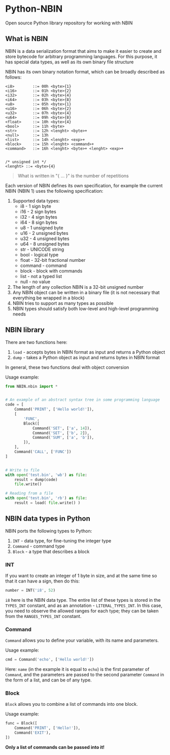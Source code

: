 # Python-NBIN
Open source Python library repository for working with NBIN

## What is NBIN

NBIN is a data serialization format that aims to make it easier to create and store bytecode for arbitrary programming languages. For this purpose, it has special data types, as well as its own binary file structure

NBIN has its own binary notation format, which can be broadly described as follows:
```bnf
<i8>        ::= 00h <byte>{1}
<i16>       ::= 01h <byte>{2}
<i32>       ::= 02h <byte>{4}
<i64>       ::= 03h <byte>{8}
<u8>        ::= 05h <byte>{1}
<u16>       ::= 06h <byte>{2}
<u32>       ::= 07h <byte>{4}
<u64>       ::= 09h <byte>{8}
<float>     ::= 10h <byte>{4}
<bool>      ::= 11h <byte>
<str>       ::= 12h <lenght> <byte>+
<null>      ::= 13h
<list>      ::= 14h <lenght> <exp>+
<block>     ::= 15h <lenght> <command>+
<command>   ::= 16h <lenght> <byte>+ <lenght> <exp>+


/* unsigned int */
<lenght> ::= <byte>{4}
```

> What is written in "{ ... }" is the number of repetitions

Each version of NBIN defines its own specification, for example the current NBIN (NBIN 1) uses the following specification:
1. Supported data types:
    * i8 - 1 sign byte
    * i16 - 2 sign bytes
    * i32 - 4 sign bytes
    * i64 - 8 sign bytes
    * u8 - 1 unsigned byte
    * u16 - 2 unsigned bytes
    * u32 - 4 unsigned bytes
    * u64 - 8 unsigned bytes
    * str - UNICODE string
    * bool - logical type
    * float - 32-bit fractional number
    * command - command
    * block - block with commands
    * list - not a typed list
    * null - no value
2. The length of any collection NBIN is a 32-bit unsigned number
3. Any NBIN object can be written in a binary file (it is not necessary that everything be wrapped in a block)
4. NBIN tries to support as many types as possible
5. NBIN types should satisfy both low-level and high-level programming needs


## NBIN library

There are two functions here:
1. `load` - accepts bytes in NBIN format as input and returns a Python object
1. `dump` - takes a Python object as input and returns bytes in NBIN format

In general, these two functions deal with object conversion

Usage example:
```python
from NBIN.nbin import *


# An example of an abstract syntax tree in some programming language
code = [
    Command('PRINT', ['Hello world!']),
    [
        'FUNC',
        Block([
            Command('SET', ['a', 14]),
            Command('SET', ['b', 2]),
            Command('SUM', ['a', 'b']),
        ]),
    ],
    Command('CALL', ['FUNC'])
]


# Write to file
with open('test.bin', 'wb') as file:
    result = dump(code)
    file.write()

# Reading from a file
with open('test.bin', 'rb') as file:
    result = load( file.write() )

```


## NBIN data types in Python

NBIN ports the following types to Python:
1. `INT` - data type, for fine-tuning the integer type
2. `Command` - command type
3. `Block` - a type that describes a block


### INT

If you want to create an integer of 1 byte in size, and at the same time so that it can have a sign, then do this:
```python
number = INT('i8', 52)
```

`i8` here is the NBIN data type.
The entire list of these types is stored in the `TYPES_INT` constant, and as an annotation - `LITERAL_TYPES_INT`.
In this case, you need to observe the allowed ranges for each type; they can be taken from the `RANGES_TYPES_INT` constant.


### Command

`Command` allows you to define your variable, with its name and parameters.

Usage example:
```python
cmd = Command('echo', ['Hello world!'])
```

Here: `name` (in the example it is equal to `echo`) is the first parameter of `Command`, and the parameters are passed to the second parameter `Command` in the form of a list, and can be of any type.


### Block

`Block` allows you to combine a list of commands into one block.

Usage example:
```python
func = Block([
    Command('PRINT', ['Hello!']),
    Command('EXIT'),
])
```

**Only a list of commands can be passed into it!**

